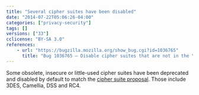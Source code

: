 ```yaml
---
title: "Several cipher suites have been disabled"
date: "2014-07-22T05:06:26-04:00"
categories: ["privacy-security"]
tags: []
versions: ["33"]
cclicense: "BY-SA 3.0"
references:
    - url: "https://bugzilla.mozilla.org/show_bug.cgi?id=1036765"
      title: "Bug 1036765 – Disable cipher suites that are not in the \"Browser Cipher Suite\" proposal that are still enabled"
---
```

Some obsolete, insecure or little-used cipher suites have been deprecated and disabled by default to match the [cipher suite proposal](https://groups.google.com/d/topic/mozilla.dev.tech.crypto/duNhREcIAe8). Those include 3DES, Camellia, DSS and RC4.
